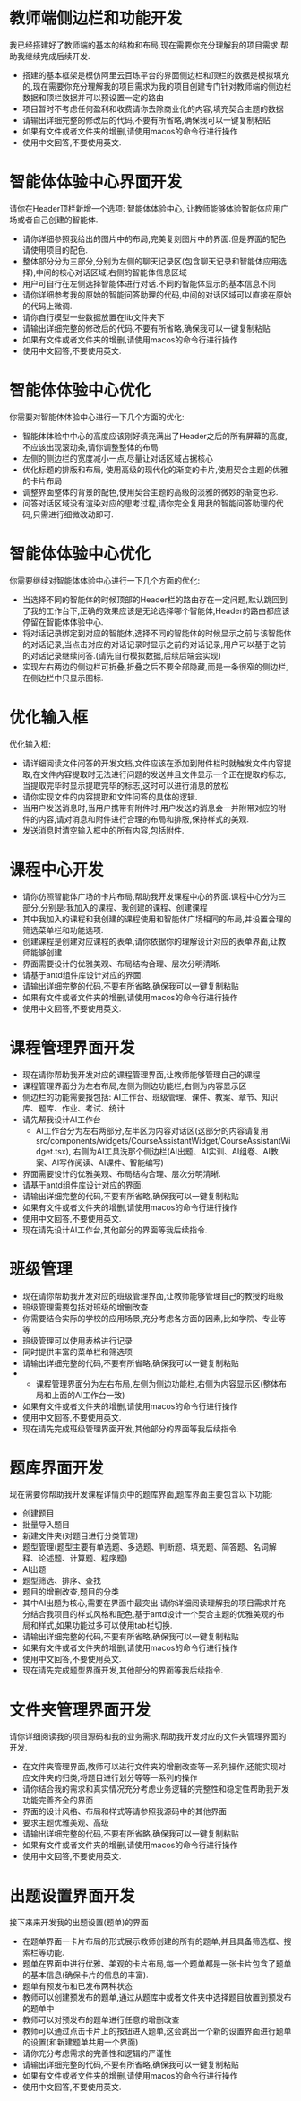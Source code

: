# 教师端侧边栏和功能开发
我已经搭建好了教师端的基本的结构和布局,现在需要你充分理解我的项目需求,帮助我继续完成后续开发.
- 搭建的基本框架是模仿阿里云百炼平台的界面侧边栏和顶栏的数据是模拟填充的,现在需要你充分理解我的项目需求为我的项目创建专门针对教师端的侧边栏数据和顶栏数据并可以预设置一定的路由
- 项目暂时不考虑任何盈利和收费请你去除商业化的内容,填充契合主题的数据
- 请输出详细完整的修改后的代码,不要有所省略,确保我可以一键复制粘贴
- 如果有文件或者文件夹的增删,请使用macos的命令行进行操作
- 使用中文回答,不要使用英文.

# 智能体体验中心界面开发
请你在Header顶栏新增一个选项: 智能体体验中心, 让教师能够体验智能体应用广场或者自己创建的智能体.
- 请你详细参照我给出的图片中的布局,完美复刻图片中的界面.但是界面的配色请使用项目的配色.
- 整体部分分为三部分,分别为左侧的聊天记录区(包含聊天记录和智能体应用选择),中间的核心对话区域,右侧的智能体信息区域
- 用户可自行在左侧选择智能体进行对话.不同的智能体显示的基本信息不同
- 请你详细参考我的原始的智能问答助理的代码,中间的对话区域可以直接在原始的代码上微调.
- 请你自行模型一些数据放置在lib文件夹下
- 请输出详细完整的修改后的代码,不要有所省略,确保我可以一键复制粘贴
- 如果有文件或者文件夹的增删,请使用macos的命令行进行操作
- 使用中文回答,不要使用英文.

# 智能体体验中心优化
你需要对智能体体验中心进行一下几个方面的优化:
- 智能体体验中中心的高度应该刚好填充满出了Header之后的所有屏幕的高度,不应该出现滚动条,请你调整整体的布局
- 左侧的侧边栏的宽度减小一点,尽量让对话区域占据核心
- 优化标题的排版和布局, 使用高级的现代化的渐变的卡片,使用契合主题的优雅的卡片布局
- 调整界面整体的背景的配色,使用契合主题的高级的淡雅的微妙的渐变色彩.
- 问答对话区域没有渲染对应的思考过程,请你完全复用我的智能问答助理的代码,只需进行细微改动即可.

# 智能体体验中心优化
你需要继续对智能体体验中心进行一下几个方面的优化:
- 当选择不同的智能体的时候顶部的Header栏的路由存在一定问题,默认跳回到了我的工作台下,正确的效果应该是无论选择哪个智能体,Header的路由都应该停留在智能体体验中心.
- 将对话记录绑定到对应的智能体,选择不同的智能体的时候显示之前与该智能体的对话记录,当点击对应的对话记录时显示之前的对话记录,用户可以基于之前的对话记录继续问答.(请先自行模拟数据,后续后端会实现)
- 实现左右两边的侧边栏可折叠,折叠之后不要全部隐藏,而是一条很窄的侧边栏,在侧边栏中只显示图标.

# 优化输入框
优化输入框:

- 请详细阅读文件问答的开发文档,文件应该在添加到附件栏时就触发文件内容提取,在文件内容提取时无法进行问题的发送并且文件显示一个正在提取的标志,当提取完毕时显示提取完毕的标志,这时可以进行消息的放松
- 请你实现文件的内容提取和文件问答的具体的逻辑.
- 当用户发送消息时,当用户携带有附件时,用户发送的消息会一并附带对应的附件的内容,请对消息和附件进行合理的布局和排版,保持样式的美观.
- 发送消息时清空输入框中的所有内容,包括附件.

# 课程中心开发
- 请你仿照智能体广场的卡片布局,帮助我开发课程中心的界面.课程中心分为三部分,分别是:我加入的课程、我创建的课程、创建课程
- 其中我加入的课程和我创建的课程使用和智能体广场相同的布局,并设置合理的筛选菜单栏和功能选项.
- 创建课程是创建对应课程的表单,请你依据你的理解设计对应的表单界面,让教师能够创建
- 界面需要设计的优雅美观、布局结构合理、层次分明清晰.
- 请基于antd组件库设计对应的界面.
- 请输出详细完整的代码,不要有所省略,确保我可以一键复制粘贴
- 如果有文件或者文件夹的增删,请使用macos的命令行进行操作
- 使用中文回答,不要使用英文.

# 课程管理界面开发
- 现在请你帮助我开发对应的课程管理界面,让教师能够管理自己的课程
- 课程管理界面分为左右布局,左侧为侧边功能栏,右侧为内容显示区
- 侧边栏的功能需要报包括: AI工作台、班级管理、课件、教案、章节、知识库、题库、作业、考试、统计
- 请先帮我设计AI工作台
    - AI工作台分为左右两部分,左半区为内容对话区(这部分的内容请复用src/components/widgets/CourseAssistantWidget/CourseAssistantWidget.tsx), 右侧为AI工具洗那个侧边栏(AI出题、AI实训、AI组卷、AI教案、AI写作阅读、AI课件、智能编写)
- 界面需要设计的优雅美观、布局结构合理、层次分明清晰.
- 请基于antd组件库设计对应的界面.
- 请输出详细完整的代码,不要有所省略,确保我可以一键复制粘贴
- 如果有文件或者文件夹的增删,请使用macos的命令行进行操作
- 使用中文回答,不要使用英文.
- 现在请先设计AI工作台,其他部分的界面等我后续指令.

# 班级管理
- 现在请你帮助我开发对应的班级管理界面,让教师能够管理自己的教授的班级
- 班级管理需要包括对班级的增删改查
- 你需要结合实际的学校的应用场景,充分考虑各方面的因素,比如学院、专业等等
- 班级管理可以使用表格进行记录
- 同时提供丰富的菜单栏和筛选项
- 请输出详细完整的代码,不要有所省略,确保我可以一键复制粘贴
- - 课程管理界面分为左右布局,左侧为侧边功能栏,右侧为内容显示区(整体布局和上面的AI工作台一致)
- 如果有文件或者文件夹的增删,请使用macos的命令行进行操作
- 使用中文回答,不要使用英文.
- 现在请先完成班级管理界面开发,其他部分的界面等我后续指令.

# 题库界面开发
现在需要你帮助我开发课程详情页中的题库界面,题库界面主要包含以下功能:
- 创建题目
- 批量导入题目
- 新建文件夹(对题目进行分类管理)
- 题型管理(题型主要有单选题、多选题、判断题、填充题、简答题、名词解释、论述题、计算题、程序题)
- AI出题
- 题型筛选、排序、查找
- 题目的增删改查,题目的分类
- 其中AI出题为核心,需要在界面中最突出
请你详细阅读理解我的项目需求并充分结合我项目的样式风格和配色,基于antd设计一个契合主题的优雅美观的布局和样式,如果功能过多可以使用tab栏切换.
-  请输出详细完整的代码,不要有所省略,确保我可以一键复制粘贴
- 如果有文件或者文件夹的增删,请使用macos的命令行进行操作
- 使用中文回答,不要使用英文.
- 现在请先完成题型界面开发,其他部分的界面等我后续指令.

# 文件夹管理界面开发
请你详细阅读我的项目源码和我的业务需求,帮助我开发对应的文件夹管理界面的开发.
- 在文件夹管理界面,教师可以进行文件夹的增删改查等一系列操作,还能实现对应文件夹的归类,将题目进行划分等等一系列的操作
- 请你结合我的需求和真实情况充分考虑业务逻辑的完整性和稳定性帮助我开发功能完善齐全的界面
- 界面的设计风格、布局和样式等请参照我源码中的其他界面
- 要求主题优雅美观、高级
-  请输出详细完整的代码,不要有所省略,确保我可以一键复制粘贴
- 如果有文件或者文件夹的增删,请使用macos的命令行进行操作
- 使用中文回答,不要使用英文.

# 出题设置界面开发
接下来来开发我的出题设置(题单)的界面
- 在题单界面一卡片布局的形式展示教师创建的所有的题单,并且具备筛选框、搜索栏等功能.
- 题单在界面中进行优雅、美观的卡片布局,每一个题单都是一张卡片包含了题单的基本信息(确保卡片的信息的丰富).
- 题单有预发布和已发布两种状态
- 教师可以创建预发布的题单,通过从题库中或者文件夹中选择题目放置到预发布的题单中
- 教师可以对预发布的题单进行任意的增删改查
- 教师可以通过点击卡片上的按钮进入题单,这会跳出一个新的设置界面进行题单的设置(和新建题单共用一个界面)
- 请你充分考虑需求的完善性和逻辑的严谨性
- 请输出详细完整的代码,不要有所省略,确保我可以一键复制粘贴
- 如果有文件或者文件夹的增删,请使用macos的命令行进行操作
- 使用中文回答,不要使用英文.